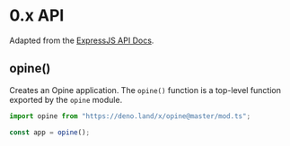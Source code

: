 # 0.x API

Adapted from the [ExpressJS API Docs](https://expressjs.com/en/4x/api.html).

## opine()

Creates an Opine application. The `opine()` function is a top-level function exported by the `opine` module.

```ts
import opine from "https://deno.land/x/opine@master/mod.ts";

const app = opine();
```

